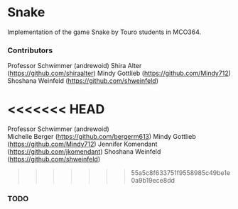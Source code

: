 # Snake
Implementation of the game Snake by Touro students in MCO364.

### Contributors
Professor Schwimmer (andrewoid)
Shira Alter (https://github.com/shiraalter)
Mindy Gottlieb (https://github.com/Mindy712)
Shoshana Weinfeld (https://github.com/shweinfeld) 

<<<<<<< HEAD
=======
Professor Schwimmer (andrewoid)  
Michelle Berger (https://github.com/bergerm613)
Mindy Gottlieb (https://github.com/Mindy712)
Jennifer Komendant (https://github.com/jkomendant)
Shoshana Weinfeld (https://github.com/shweinfeld)   
>>>>>>> 55a5c8f633751f9558985c49be1e0a9b19ece8dd

### TODO
